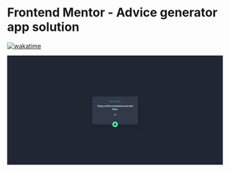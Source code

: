 # Frontend Mentor - Advice generator app solution

[![wakatime](https://wakatime.com/badge/user/aad6f76f-0e88-4319-aa34-7db0f285eccd/project/106d445c-6674-4a42-8224-4464b45c73d2.svg)](https://wakatime.com/badge/user/aad6f76f-0e88-4319-aa34-7db0f285eccd/project/106d445c-6674-4a42-8224-4464b45c73d2)

![solution thumbnail](./screenshot.png)
